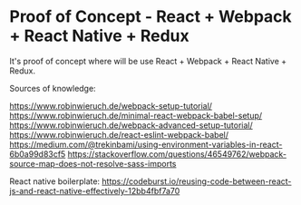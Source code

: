 # Proof of Concept - React + Webpack + React Native + Redux

It's proof of concept where will be use React + Webpack + React Native + Redux.

Sources of knowledge:

https://www.robinwieruch.de/webpack-setup-tutorial/
https://www.robinwieruch.de/minimal-react-webpack-babel-setup/
https://www.robinwieruch.de/webpack-advanced-setup-tutorial/
https://www.robinwieruch.de/react-eslint-webpack-babel/
https://medium.com/@trekinbami/using-environment-variables-in-react-6b0a99d83cf5
https://stackoverflow.com/questions/46549762/webpack-source-map-does-not-resolve-sass-imports

React native boilerplate:
https://codeburst.io/reusing-code-between-react-js-and-react-native-effectively-12bb4fbf7a70